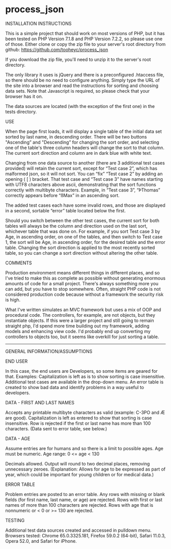 # process_json

INSTALLATION INSTRUCTIONS

This is a simple project that should work on most versions of PHP, but it has been tested on PHP Version 7.1.8 and PHP Version 7.2.2, so please use one of those. Either clone or copy the zip file to your server's root directory from github:
https://github.com/tooheyc/process_json

If you download the zip file, you'll need to unzip it to the server's root directory.

The only library it uses is jQuery and there is a preconfigured .htaccess file, so there should be no need to configure anything. Simply type the URL of the site into a browser and read the instructions for sorting and choosing data sets. Note that Javascript is required, so please check that your browser has it on.

The data sources are located (with the exception of the first one) in the tests directory.

USE

When the page first loads, it will display a single table of the initial data set sorted by last name, in descending order. There will be two buttons "Ascending” and "Descending” for changing the sort order, and selecting one of the table's three column headers will change the sort to that column. The current sort direction and column are in dark blue with white text.

Changing from one data source to another (there are 3 additional test cases provided) will retain the current sort, except for “Test case 2”, which has malformed json, so it will not sort. You can “fix” “Test case 2” by adding an opening ( [ ) bracket. That test case and “Test case 3” have names starting with UTF8 characters above ascii, demonstrating that the sort functions correctly with multibyte characters. Example, in “Test case 3”, “ÞThomas” correctly appears before “ßMax” in an ascending sort.

The added test cases each have some invalid rows, and those are displayed in a second, sortable “error” table located below the first.

Should you switch between the other test cases, the current sort for both tables will always be the column and direction used on the last sort, whichever table that was done on. For example, if you sort Test case 3 by Age, in ascending order, on one of the tables, and then switch to Test case 1, the sort will be Age, in ascending order, for the desired table and the error table. Changing the sort direction is applied to the most recently sorted table, so you can change a sort direction without altering the other table.

COMMENTS

Production environment means different things in different places, and so I've tried to make this as complete as possible without generating enormous amounts of code for a small project. There's always something more you can add, but you have to stop somewhere. Often, straight PHP code is not considered production code because without a framework the security risk is high. 

What I've written simulates an MVC framework but uses a mix of OOP and procedural code. The controllers, for example, are not objects, but they instantiate objects. If this were a larger project and still going to remain straight php, I'd spend more time building out my framework, adding models and enhancing view code. I'd probably end up converting my controllers to objects too, but it seems like overkill for just sorting a table.

- - - - - - - - - - - - - - - - - - - - -

GENERAL INFORMATION/ASSUMPTIONS

END USER

In this case, the end users are Developers, so some items are geared for that. Examples: Capitalization is left as is to show sorting is case insensitive. Additional test cases are available in the drop-down menu. An error table is created to show bad data and identify problems in a way useful to developers.

DATA - FIRST AND LAST NAMES

Accepts any printable multibyte characters as valid (example: C-3PO and Æ are good).
Capitalization is left as entered to show that sorting is case insensitive.
Row is rejected if the first or last name has more than 100 characters. (Data sent to error table, see below.)

DATA - AGE 

Assume entries are for humans and so there is a limit to possible ages.
Age must be numeric.
Age range:  0 <= age < 130

Decimals allowed. Output will round to two decimal places, removing unnecessary zeroes.
(Explanation: Allows for age to be expressed as part of year, which could be important for young children or for medical data.)

ERROR TABLE

Problem entries are posted to an error table. 
Any rows with missing or blank fields (for first name, last name, or age) are rejected.
Rows with first or last names of more than 100 characters are rejected.
Rows with age that is nonnumeric or < 0 or >= 130 are rejected.

TESTING

Additional test data sources created and accessed in pulldown menu.
Browsers tested: Chrome 65.0.3325.181, Firefox 59.0.2 (64-bit), Safari 11.0.3, Opera 52.0, and Safari for iPhone.
